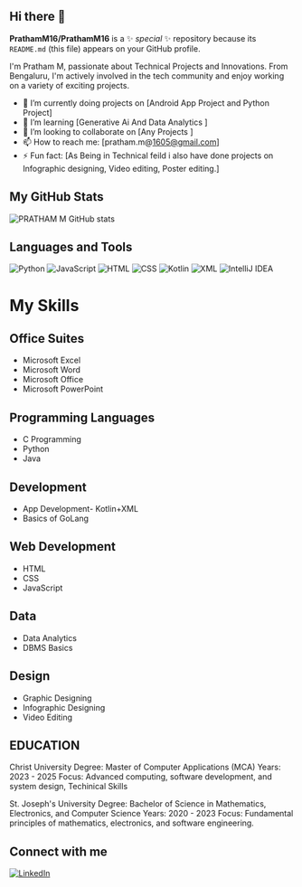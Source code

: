 ## Hi there 👋


**PrathamM16/PrathamM16** is a ✨ _special_ ✨ repository because its `README.md` (this file) appears on your GitHub profile.

I'm Pratham M, passionate about Technical Projects and Innovations. From Bengaluru, I'm actively involved in the tech community and enjoy working on a variety of exciting projects.

- 🔭 I’m currently doing projects on [Android App Project and Python Project]
- 🌱 I’m learning [Generative Ai And Data Analytics ]
- 👯 I’m looking to collaborate on [Any Projects ]
- 📫 How to reach me: [pratham.m@1605@gmail.com]
- ⚡ Fun fact: [As Being in Technical feild i also have done projects on Infographic designing, Video editing, Poster editing.]

## My GitHub Stats
![PRATHAM M GitHub stats](https://github-readme-stats.vercel.app/api?username=PrathamM16&show_icons=true)

## Languages and Tools
![Python](https://img.shields.io/badge/-Python-333?style=flat&logo=python)
![JavaScript](https://img.shields.io/badge/-JavaScript-333?style=flat&logo=javascript)
![HTML](https://img.shields.io/badge/-HTML-333?style=flat&logo=html5)
![CSS](https://img.shields.io/badge/-CSS-333?style=flat&logo=css3)
![Kotlin](https://img.shields.io/badge/-Kotlin-333?style=flat&logo=kotlin)
![XML](https://img.shields.io/badge/-XML-333?style=flat&logo=xml)
![IntelliJ IDEA](https://img.shields.io/badge/-IntelliJ%20IDEA-333?style=flat&logo=intellij-idea)

# My Skills

## Office Suites
- Microsoft Excel
- Microsoft Word
- Microsoft Office
- Microsoft PowerPoint

## Programming Languages
- C Programming
- Python
- Java

## Development
- App Development- Kotlin+XML
- Basics of GoLang

## Web Development
- HTML
- CSS
- JavaScript

## Data
- Data Analytics
- DBMS Basics 

## Design
- Graphic Designing
- Infographic Designing
- Video Editing

## EDUCATION
Christ University
Degree: Master of Computer Applications (MCA)
Years: 2023 - 2025
Focus: Advanced computing, software development, and system design, Techinical Skills

St. Joseph's University
Degree: Bachelor of Science in Mathematics, Electronics, and Computer Science
Years: 2020 - 2023
Focus: Fundamental principles of mathematics, electronics, and software engineering.


## Connect with me
[![LinkedIn]([https://img.shields.io/badge/LinkedIn-blue?style=flat&logo=linkedin)](https://linkedin.com/in/yourprofile](https://www.linkedin.com/in/pratham-m16))

